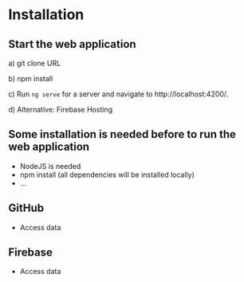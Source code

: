 # Installation

## Start the web application

a) git clone URL

b) npm install

c) Run `ng serve` for a server and navigate to http://localhost:4200/.

d) Alternative: Firebase Hosting

## Some installation is needed before to run the web application

- NodeJS is needed
- npm install (all dependencies will be installed locally)
- ...

## GitHub

- Access data

## Firebase

- Access data
